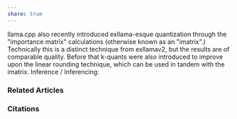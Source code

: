 ```yaml
---
share: true
---
```


llama.cpp also recently introduced exllama-esque quantization through the "importance matrix" calculations (otherwise known as an "imatrix".) Technically this is a distinct technique from exllamav2, but the results are of comparable quality. Before that k-quants were also introduced to improve upon the linear rounding technique, which can be used in tandem with the imatrix. Inference / Inferencing:

### Related Articles

### Citations
